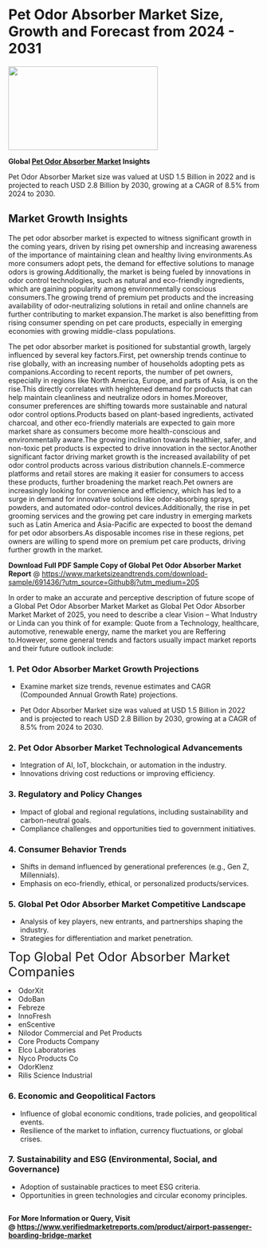 <H1>Pet Odor Absorber Market Size, Growth and Forecast from 2024 - 2031</H1><img class="aligncenter size-medium wp-image-584254" src="https://thirdeyenews.in/wp-content/uploads/2024/09/Global-Market-Research-300x168.jpeg" alt="" width="300" height="168" /><p><strong>Global&nbsp;<a href="https://www.marketsizeandtrends.com/download-sample/691436/?utm_source=Github8j?utm_medium=205">Pet Odor Absorber Market</a> Insights</strong></p><p>Pet Odor Absorber Market size was valued at USD 1.5 Billion in 2022 and is projected to reach USD 2.8 Billion by 2030, growing at a CAGR of 8.5% from 2024 to 2030.</p><p><h2>Market Growth Insights</h2> <p>The pet odor absorber market is expected to witness significant growth in the coming years, driven by rising pet ownership and increasing awareness of the importance of maintaining clean and healthy living environments.As more consumers adopt pets, the demand for effective solutions to manage odors is growing.Additionally, the market is being fueled by innovations in odor control technologies, such as natural and eco-friendly ingredients, which are gaining popularity among environmentally conscious consumers.The growing trend of premium pet products and the increasing availability of odor-neutralizing solutions in retail and online channels are further contributing to market expansion.The market is also benefitting from rising consumer spending on pet care products, especially in emerging economies with growing middle-class populations.</p> <p>The pet odor absorber market is positioned for substantial growth, largely influenced by several key factors.First, pet ownership trends continue to rise globally, with an increasing number of households adopting pets as companions.According to recent reports, the number of pet owners, especially in regions like North America, Europe, and parts of Asia, is on the rise.This directly correlates with heightened demand for products that can help maintain cleanliness and neutralize odors in homes.Moreover, consumer preferences are shifting towards more sustainable and natural odor control options.Products based on plant-based ingredients, activated charcoal, and other eco-friendly materials are expected to gain more market share as consumers become more health-conscious and environmentally aware.The growing inclination towards healthier, safer, and non-toxic pet products is expected to drive innovation in the sector.Another significant factor driving market growth is the increased availability of pet odor control products across various distribution channels.E-commerce platforms and retail stores are making it easier for consumers to access these products, further broadening the market reach.Pet owners are increasingly looking for convenience and efficiency, which has led to a surge in demand for innovative solutions like odor-absorbing sprays, powders, and automated odor-control devices.Additionally, the rise in pet grooming services and the growing pet care industry in emerging markets such as Latin America and Asia-Pacific are expected to boost the demand for pet odor absorbers.As disposable incomes rise in these regions, pet owners are willing to spend more on premium pet care products, driving further growth in the market.<p><span class=""><strong>Download Full PDF Sample Copy of Global Pet Odor Absorber Market Report</strong> @ <a href="https://www.marketsizeandtrends.com/download-sample/691436/?utm_source=Github8j?utm_medium=205" target="_blank">https://www.marketsizeandtrends.com/download-sample/691436/?utm_source=Github8j?utm_medium=205</a></span></p><p>In order to make an accurate and perceptive description of future scope of a Global&nbsp;Pet Odor Absorber Market Market as Global&nbsp;Pet Odor Absorber Market Market of 2025, you need to describe a clear Vision &ndash; What Industry or Linda can you think of for example: Quote from a Technology, healthcare, automotive, renewable energy, name the market you are Reffering to.However, some general trends and factors usually impact market reports and their future outlook include:</p><h3>1.&nbsp;<strong>Pet Odor Absorber Market Growth Projections</strong></h3><ul><li>Examine market size trends, revenue estimates and CAGR (Compounded Annual Growth Rate) projections.</li><li><p>Pet Odor Absorber Market size was valued at USD 1.5 Billion in 2022 and is projected to reach USD 2.8 Billion by 2030, growing at a CAGR of 8.5% from 2024 to 2030.</p></li></ul><h3>2.&nbsp;<strong>Pet Odor Absorber Market Technological Advancements</strong></h3><ul><li>Integration of AI, IoT, blockchain, or automation in the industry.</li><li>Innovations driving cost reductions or improving efficiency.</li></ul><h3>3.&nbsp;<strong>Regulatory and Policy Changes</strong></h3><ul><li>Impact of global and regional regulations, including sustainability and carbon-neutral goals.</li><li>Compliance challenges and opportunities tied to government initiatives.</li></ul><h3>4.&nbsp;<strong>Consumer Behavior Trends</strong></h3><ul><li>Shifts in demand influenced by generational preferences (e.g., Gen Z, Millennials).</li><li>Emphasis on eco-friendly, ethical, or personalized products/services.</li></ul><h3>5.&nbsp;<strong>Global Pet Odor Absorber Market Competitive Landscape</strong></h3><ul><li>Analysis of key players, new entrants, and partnerships shaping the industry.</li><li>Strategies for differentiation and market penetration.</li></ul><p data-pm-slice="1 1 []"><span style="color: inherit; font-family: inherit; font-size: 25px;">Top Global Pet Odor Absorber Market Companies</span></p><div class="" data-test-id=""><p><li>OdorXit</li><li> OdoBan</li><li> Febreze</li><li> InnoFresh</li><li> enScentive</li><li> Nilodor Commercial and Pet Products</li><li> Core Products Company</li><li> Elco Laboratories</li><li> Nyco Products Co</li><li> OdorKlenz</li><li> Rilis Science Industrial</li></p></div><h3>6.&nbsp;<strong>Economic and Geopolitical Factors</strong></h3><ul><li>Influence of global economic conditions, trade policies, and geopolitical events.</li><li>Resilience of the market to inflation, currency fluctuations, or global crises.</li></ul><h3>7.&nbsp;<strong>Sustainability and ESG (Environmental, Social, and Governance)</strong></h3><ul><li>Adoption of sustainable practices to meet ESG criteria.</li><li>Opportunities in green technologies and circular economy principles.</li></ul><h2><strong style="font-size: 14px;">For More Information or Query, Visit @&nbsp;</strong><a style="background-color: #ffffff; font-size: 14px;" href="https://www.marketsizeandtrends.com/report/pet-odor-absorber-market/" target="_blank">https://www.verifiedmarketreports.com/product/airport-passenger-boarding-bridge-market</a></h2>